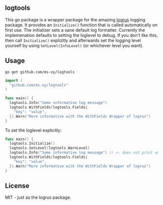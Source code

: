 ## logtools

This go package is a wrapper package for the amazing
[logrus](github.com/sirupsen/logrus) logging package.
It provides an `Initialize()` function that is called automatically on first
use. The initializer sets a sane default log formatter.
Currently the implemenation defaults to setting the loglevel to debug.
If you don't like this, then call `Initialize()` explizitly and afterwards
set the logging level yourself by using `SetLevel(InfoLevel)`
(or whichever level you want).

## Usage

```shell
go get github.com/ms-xy/logtools
```

```go
import (
  "github.com/ms-xy/logtools"
)

func main() {
  logtools.Info("Some informative log message")
  logtools.WithFields(logtools.Fields{
    "key": "value",
  }).Warn("More informative with the WithFields Wrapper of logrus")
}
```

To set the loglevel explicitly:

```go
func main() {
  logtools.Initialize()
  logtools.SetLevel(logtools.WarnLevel)
  logtools.Info("Some informative log message") // <- does not print anymore
  logtools.WithFields(logtools.Fields{
    "key": "value",
  }).Warn("More informative with the WithFields Wrapper of logrus")
}
```

## License

MIT - just as the logrus package.
